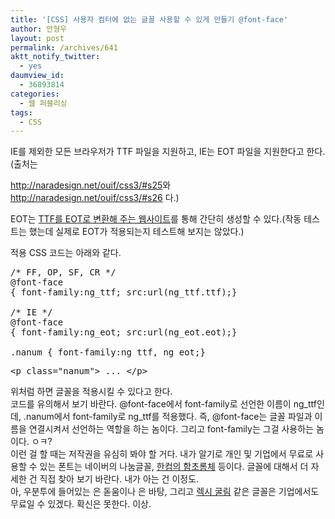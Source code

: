 ```yaml
---
title: '[CSS] 사용자 컴터에 없는 글꼴 사용할 수 있게 만들기 @font-face'
author: 안형우
layout: post
permalink: /archives/641
aktt_notify_twitter:
  - yes
daumview_id:
  - 36893814
categories:
  - 웹 퍼블리싱
tags:
  - CSS
---
```

IE를 제외한 모든 브라우저가 TTF 파일을 지원하고, IE는 EOT 파일을 지원한다고 한다.(출처는 <meta http-equiv="content-type" content="text/html; charset=utf-8" />

<meta http-equiv="content-type" content="text/html; charset=utf-8" />

<http://naradesign.net/ouif/css3/#s25>와 <http://naradesign.net/ouif/css3/#s26>&nbsp;다.) <div>
  EOT는 <a href="http://ttf2eot.sebastiankippe.com/" target="_blank">TTF를 EOT로 변환해 주는 웹사이트</a>를 통해 간단히 생성할 수 있다.(작동 테스트는 했는데 실제로 EOT가 적용되는지 테스트해 보지는 않았다.)
</div>

<div>
  적용 CSS 코드는 아래와 같다.
</div>

<pre class="brush:css">/* FF, OP, SF, CR */
@font-face 
{ font-family:ng_ttf; src:url(ng_ttf.ttf);}

/* IE */
@font-face 
{ font-family:ng_eot; src:url(ng_eot.eot);}

.nanum { font-family:ng_ttf, ng_eot;}
</pre>

<pre class="brush:html">&lt;p class="nanum"&gt; ... &lt;/p&gt;
</pre>

<div>
  위처럼 하면 글꼴을 적용시킬 수 있다고 한다.
</div>

<div>
  코드를 유의해서 보기 바란다. @font-face에서 font-family로 선언한 이름이 ng_ttf인데, .nanum에서 font-family로 ng_ttf를 적용했다. 즉, @font-face는 글꼴 파일과 이름을 연결시켜서 선언하는 역할을 하는 놈이다. 그리고 font-family는 그걸 사용하는 놈이다. ㅇㅋ?
</div>

<div>
  이런 걸 할 때는 저작권을 유심히 봐야 할 거다. 내가 알기로 개인 및 기업에서 무료로 사용할 수 있는 폰트는 네이버의 나눔글꼴, <a href="http://mytory.textcube.com/entry/%ED%95%9C%EC%BB%B4-%EB%AC%B4%EB%A3%8C-%EA%B8%80%EA%BC%B4%EC%9D%B8-%ED%95%A8%EC%B4%88%EB%A1%AC%EC%B2%B4-%EB%B0%9C%ED%91%9C" target="_blank">한컴의 함초롬체</a> 등이다. 글꼴에 대해서 더 자세한 건 직접 찾아 보기 바란다. 내가 아는 건 이정도.
</div>

<div>
  아, 우분투에 들어있는 은 돋움이나 은 바탕, 그리고 <a href="http://offree.net/entry/LexiGulim" target="_blank">렉시 굴림</a> 같은 글꼴은 기업에서도 무료일 수 있겠다. 확신은 못한다. 이상.
</div>